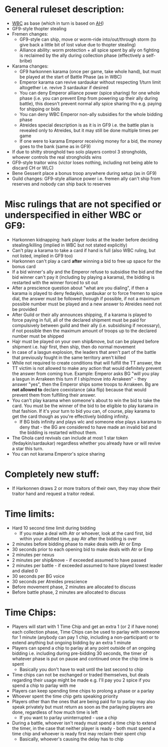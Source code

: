 # General ruleset description:
* [WBC](http://www.boardgamers.org/wbc19/previews/dun.html) as base (which in turn is based on [AH](http://www.sorvan.com/games/dune/Rules/DuneRules.pdf))
* GF9-style thopter stealing
* Fremen changes:
	* GF9-style can ship, move or worm-ride into/out/through storm (to give back a little bit of lost value due to thopter stealing)
	* Alliance ability: worm protection + all spice spent by ally on fighting is reclaimed by the ally during collection phase (effectively a self-bribe)
* Karama changes:
	* GF9 harkonnen karama (once per game, take whole hand), but must be played at the start of Battle Phase (as in WBC)
	* Emperor karama can revive sardaukar without respecting 1/turn limit altogether i.e. revive 3 sardaukar if desired
	* You can deny Emperor alliance power (spice sharing) for one whole phase (i.e. you can prevent Emp from powering up their ally during battle), this doesn't prevent normal ally spice sharing tho e.g. paying for shipping or bids
	* You can deny WBC Emperor non-ally subsidies for the whole bidding phase
	* Atreides special description is as it is in GF9 i.e. the battle plan is revealed only to Atreides, but it may still be done multiple times per game
	* If one were to karama Emperor receiving money for a bid, the money goes to the bank (same as in GF9)
* If due to shitty stronghold two solo players control 3 strongholds, whoever controls the real strongholds wins
* GF9-style traitor wins (victor loses nothing, including not being able to discard CH or WLC)
* Bene Gesserit place a bonus troop anywhere during setup (as in GF9)
* Guild changes: GF9-style alliance power i.e. fremen ally can't ship from reserves and nobody can ship back to reserves

# Misc rulings that are not specified or underspecified in either WBC or GF9:
* Harkonnen kidnapping: hark player looks at the leader before deciding stealing/killing (implied in WBC but not stated explicitly)
* Can't play a karama to take a card if hand is full (also WBC ruling, but not listed, implied in GF9 too)
* Harkonnen can't play a card **after** winning a bid to free up space for the bonus card
* If a bid winner's ally and the Emperor refuse to subsidise the bid and the bid winner can't pay it (including by playing a karama), the bidding is restarted with the winner forced to sit out
* After a prescience question about "what are you dialing", if then a karama is played to deny fedaykin, sardaukar or to force fremen to spice dial, the answer must be followed through if possible, if not a maximum possible number must be played and a new answer to Atreides need not be provided
* After Guild or their ally announces shipping, if a karama is played to force paying in full, all of the declared shipment must be paid for compulsively between guild and their ally (i.e. subsidising if necessary), if not possible then the maximum amount of troops up to the declared number must be shipped
* Hajr must be played on your own ship&move, but can be played before shipment i.e. hajr first, then ship, then do normal movement
* In case of a lasgun explosion, the leaders that aren't part of the battle that previously fought in the same territory aren't killed
* While not required to create conditions that will fulfill the TT answer, the TT victim is not allowed to make any action that would definitely prevent the answer from coming true. Example: Emperor asks BG "will you play a lasgun in Arrakeen this turn if I ship/move into Arrakeen" - they answer "yes", then the Emperor ships some troops to Arrakeen. Bg are **not allowed to** declare coexistance (aka flip) because that would prevent them from fulfilling their answer.
* You can't play karama when someone's about to win the bid to take the card. You must be the winner of the bid to be eligible to play karama in that fashion. If it's your turn to bid you can, of course, play karama to get the card though as you're effectively bidding infinity.
	* If BG bids infinity and plays wlc and someone else plays a karama to deny that - the BG are considered to have made an invalid bid and the bidding is restarted without them.
* The Ghola card revivals can include at most 1 star token (fedaykin/sardaukar) regardless whether you already have or will revive a star this turn.
* You can not karama Emperor's spice sharing
	
# Completely new stuff:
* If Harkonnen draws 2 or more traitors of their own, they may show their traitor hand and request a traitor redeal.

# Time limits:
* Hard 10 second time limit during bidding
	* If you make a deal with Atr or whoever, look at the card first, bid within your allotted time, pay Atr after the bidding is over
* 2 minutes before bidding phase to make deals with Atr or Emp
* 30 seconds prior to each opening bid to make deals with Atr or Emp
* 2 minutes per nexus
* 2 minutes per ship&move - if exceeded assumed to have passed
* 2 minutes per battle  - if exceeded assumed to have played lowest leader and dialed 0
* 30 seconds per BG voice
* 30 seconds per Atreides prescience
* Before movement phase, 2 minutes are allocated to discuss
* Before battle phase, 2 minutes are allocated to discuss

# Time Chips:
* Players will start with 1 Time Chip and get an extra 1 (or 2 if have none) each collection phase, Time Chips can be used to parlay with someone for 1 minute (anybody can pay 1 chip, including a non-participant) or to extend anything but ongoing bidding by an extra 1 minute
* Players can spend a chip to parlay at any point outside of an ongoing bidding i.e. including during pre-bidding 30 seconds, the timer of whatever phase is put on pause and continued once the chip time is spent
	* Basically you don't have to wait until the last second to chip
* Time chips can not be exchanged or traded themselves, but deals regarding their usage might be made e.g. I'll pay you 2 spice if you spend a chip to parlay with me
* Players can keep spending time chips to prolong a phase or a parlay
* Whoever spent the time chip gets speaking priority
* Players other than the ones that are being paid for to parlay may also speak privately but must return as soon as the parlaying players are done, regardless of how much time is left
	* If you want to parlay uninterrupted - use a chip
* During a battle, whoever isn't ready must spend a time chip to extend the timer, in the case that neither player is ready - both must spend a time chip and whoever is ready first may reclaim their spent chip
	* Basically, whoever's causing the delay has to chip
